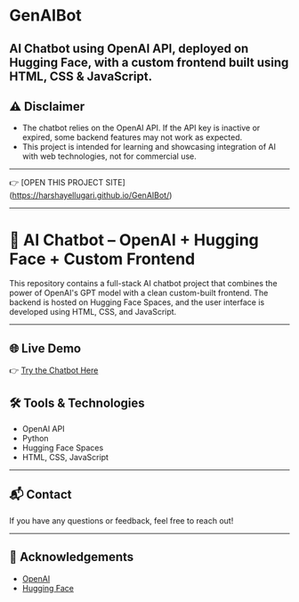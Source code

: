 # GenAIBot
AI Chatbot using OpenAI API, deployed on Hugging Face, with a custom frontend built using HTML, CSS & JavaScript.
---

## ⚠️ Disclaimer

- The chatbot relies on the OpenAI API. If the API key is inactive or expired, some backend features may not work as expected.
- This project is intended for learning and showcasing integration of AI with web technologies, not for commercial use.

---

👉 [OPEN THIS PROJECT SITE] (https://harshayellugari.github.io/GenAIBot/)  

---

# 🤖 AI Chatbot – OpenAI + Hugging Face + Custom Frontend

This repository contains a full-stack AI chatbot project that combines the power of OpenAI's GPT model with a clean custom-built frontend. The backend is hosted on Hugging Face Spaces, and the user interface is developed using HTML, CSS, and JavaScript.

---

## 🌐 Live Demo

👉 [Try the Chatbot Here](https://huggingface.co/spaces/harshayellugari/ChatbotusingopenAI)  

## 🛠️ Tools & Technologies

- OpenAI API
- Python
- Hugging Face Spaces
- HTML, CSS, JavaScript
---

## 📬 Contact

If you have any questions or feedback, feel free to reach out!

---

## 🙏 Acknowledgements

- [OpenAI](https://openai.com/)
- [Hugging Face](https://huggingface.co/)

